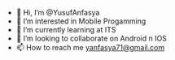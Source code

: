 - 👋 Hi, I’m @YusufAnfasya
- 👀 I’m interested in Mobile Progamming
- 🌱 I’m currently learning at ITS
- 💞️ I’m looking to collaborate on Android n IOS
- 📫 How to reach me yanfasya71@gmail.com

<!---
YusufAnfasya/YusufAnfasya is a ✨ special ✨ repository because its `README.md` (this file) appears on your GitHub profile.
You can click the Preview link to take a look at your changes.
Wadaw
--->
